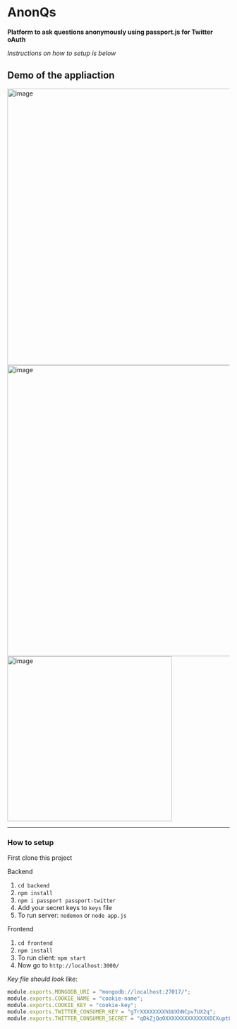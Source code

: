 # AnonQs
**Platform to ask questions anonymously using passport.js for Twitter oAuth**

*Instructions on how to setup is below*

## Demo of the appliaction
<img width="625" alt="image" src="https://user-images.githubusercontent.com/39646629/153728831-7a570867-8324-415e-85ff-5116669a6961.png">
<img width="658" alt="image" src="https://user-images.githubusercontent.com/39646629/153730117-3f18a7c1-56ee-4c75-bf86-54ea892ab25d.png">
<img width="373" alt="image" src="https://user-images.githubusercontent.com/39646629/153729048-582f45bf-a5d0-4aef-9713-de602c34a14e.png">

---

### How to setup
First clone this project

Backend
1. `cd backend`
2. `npm install`
3. `npm i passport passport-twitter`
4. Add your secret keys to `keys` file
5. To run server: `nodemon` or `node app.js`

Frontend
1. `cd frontend`
2. `npm install`
3. To run client: `npm start`
4. Now go to ```http://localhost:3000/```

*Key file should look like:*
```js
module.exports.MONGODB_URI = "mongodb://localhost:27017/";
module.exports.COOKIE_NAME = "cookie-name";
module.exports.COOKIE_KEY = "cookie-key";
module.exports.TWITTER_CONSUMER_KEY = "gTrXXXXXXXXhbUXhNCpv7UX2q";
module.exports.TWITTER_CONSUMER_SECRET = "qDkZjQo0XXXXXXXXXXXXXXOCXuptL0GTYYSKXThY8DYc";
```
